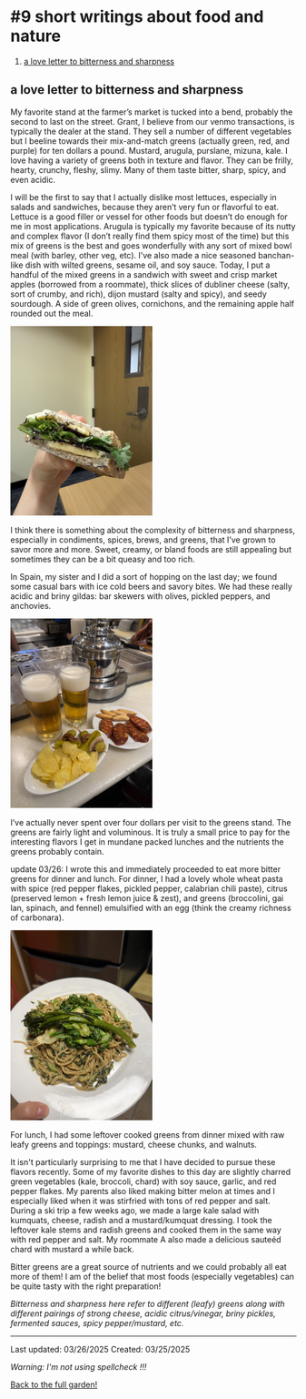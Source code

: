 # #9 short writings about food and nature

1. [a love letter to bitterness and sharpness](#a-love-letter-to-bitterness-and-sharpness)

## a love letter to bitterness and sharpness

My favorite stand at the farmer’s market is tucked into a bend, probably the second to last on the street. Grant, I believe from our venmo transactions, is typically the dealer at the stand. They sell a number of different vegetables but I beeline towards their mix-and-match greens (actually green, red, and purple) for ten dollars a pound. Mustard, arugula, purslane, mizuna, kale. I love having a variety of greens both in texture and flavor. They can be frilly, hearty, crunchy, fleshy, slimy. Many of them taste bitter, sharp, spicy, and even acidic. 

I will be the first to say that I actually dislike most lettuces, especially in salads and sandwiches, because they aren’t very fun or flavorful to eat. Lettuce is a good filler or vessel for other foods but doesn’t do enough for me in most applications. Arugula is typically my favorite because of its nutty and complex flavor (I don’t really find them spicy most of the time) but this mix of greens is the best and goes wonderfully with any sort of mixed bowl meal (with barley, other veg, etc). I’ve also made a nice seasoned banchan-like dish with wilted greens, sesame oil, and soy sauce. Today, I put a handful of the mixed greens in a sandwich with sweet and crisp market apples (borrowed from a roommate), thick slices of dubliner cheese (salty, sort of crumby, and rich), dijon mustard (salty and spicy), and seedy sourdough. A side of green olives, cornichons, and the remaining apple half rounded out the meal. 

<a href="./img/sandwich.jpeg">
    <img src="./img/sandwich.jpeg" width="250">
</a>

I think there is something about the complexity of bitterness and sharpness, especially in condiments, spices, brews, and greens, that I’ve grown to savor more and more. Sweet, creamy, or bland foods are still appealing but sometimes they can be a bit queasy and too rich. 

In Spain, my sister and I did a sort of hopping on the last day; we found some casual bars with ice cold beers and savory bites. We had these really acidic and briny gildas: bar skewers with olives, pickled peppers, and anchovies.  

<a href="./img/gilda.jpeg">
    <img src="./img/gilda.jpeg" width="250">
</a>

I’ve actually never spent over four dollars per visit to the greens stand. The greens are fairly light and voluminous. It is truly a small price to pay for the interesting flavors I get in mundane packed lunches and the nutrients the greens probably contain. 

update 03/26:
I wrote this and immediately proceeded to eat more bitter greens for dinner and lunch. For dinner, I had a lovely whole wheat pasta with spice (red pepper flakes, pickled pepper, calabrian chili paste), citrus (preserved lemon + fresh lemon juice & zest), and greens (broccolini, gai lan, spinach, and fennel) emulsified with an egg (think the creamy richness of carbonara). 

<a href="./img/greenpasta.jpeg">
    <img src="./img/greenpasta.jpeg" width="250">
</a>

For lunch, I had some leftover cooked greens from dinner mixed with raw leafy greens and toppings: mustard, cheese chunks, and walnuts. 

It isn't particularly surprising to me that I have decided to pursue these flavors recently. Some of my favorite dishes to this day are slightly charred green vegetables (kale, broccoli, chard) with soy sauce, garlic, and red pepper flakes. My parents also liked making bitter melon at times and I especially liked when it was stirfried with tons of red pepper and salt. During a ski trip a few weeks ago, we made a large kale salad with kumquats, cheese, radish and a mustard/kumquat dressing. I took the leftover kale stems and radish greens and cooked them in the same way with red pepper and salt. My roommate A also made a delicious sauteéd chard with mustard a while back. 

Bitter greens are a great source of nutrients and we could probably all eat more of them! I am of the belief that most foods (especially vegetables) can be quite tasty with the right preparation! 

*Bitterness and sharpness here refer to different (leafy) greens along with different pairings of strong cheese, acidic citrus/vinegar, briny pickles, fermented sauces, spicy pepper/mustard, etc.* 

------------
Last updated: 03/26/2025
Created: 03/25/2025

*Warning: I'm not using spellcheck !!!* 

[Back to the full garden!](./index.md)